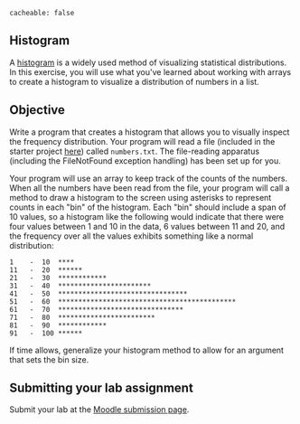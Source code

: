 ```
cacheable: false
```

## Histogram

A [histogram](https://en.wikipedia.org/wiki/Histogram) is a widely used method of visualizing statistical distributions. In this exercise, you will use what you've learned about working with arrays to create a histogram to visualize a distribution of numbers in a list.

## Objective

Write a program that creates a histogram that allows you to visually inspect the frequency distribution. Your program will read a file (included in the starter project  [here](http://mathcs.pugetsound.edu/~tmullen/ics/HistogramStarter.zip)) called `numbers.txt`. The file-reading apparatus (including the FileNotFound exception handling) has been set up for you.

Your program will use an array to keep track of the counts of the numbers. When all the numbers have been read from the file, your program will call a method to draw a histogram to the screen using asterisks to represent counts in each "bin" of the histogram. Each "bin" should include a span of 10 values, so a histogram like the following would indicate that there were four values between 1 and 10 in the data, 6 values between 11 and 20, and the frequency over all the values exhibits something like a normal distribution:

    1    - 	10  ****
    11   - 	20  ******
    21   - 	30  ************
    31   - 	40  ***********************
    41   - 	50  ********************************
    51   - 	60  ********************************************
    61   - 	70  *******************************
    71   - 	80  ************************
    81   - 	90  ************
    91   - 	100 ******

If time allows, generalize your histogram method to allow for an argument that sets the bin size.


## Submitting your lab assignment                                                      
Submit your lab at the [Moodle submission page](https://moodle.pugetsound.edu/moodle/mod/assign/view.php?id=335709).
